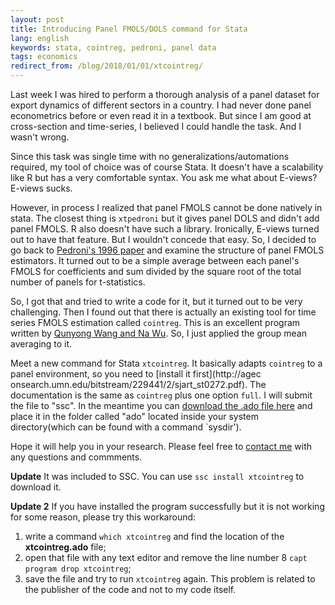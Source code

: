```yaml
---
layout: post
title: Introducing Panel FMOLS/DOLS command for Stata
lang: english
keywords: stata, cointreg, pedroni, panel data
tags: economics
redirect_from: /blog/2018/01/01/xtcointreg/
---
```

Last week I was hired to perform a thorough analysis of a panel dataset for export dynamics of different sectors in a country. I had never done panel econometrics before or even read it in a textbook. But since I am good at cross-section and time-series, I believed I could handle the task. And I wasn't wrong.  

Since this task was single time with no generalizations/automations required, my tool of choice was of course Stata. It doesn't have a scalability like R but has a very comfortable syntax. You ask me what about E-views? E-views sucks.  

However, in process I realized that panel FMOLS cannot be done natively in stata. The closest thing is `xtpedroni` but it gives panel DOLS and didn't add panel FMOLS. R also doesn't have such a library. Ironically, E-views turned out to have that feature. But I wouldn't concede that easy. So, I decided to go back to [Pedroni's 1996 paper](https://econpapers.repec.org/article/tprrestat/v_3a83_3ay_3a2001_3ai_3a4_3ap_3a727-731.htm) and examine the structure of panel FMOLS estimators. It turned out to be a simple average between each panel's FMOLS for coefficients and sum divided by the square root of the total number of panels for t-statistics.  

So, I got that and tried to write a code for it, but it turned out to be very challenging. Then I found out that there is actually an existing tool for time series FMOLS estimation called `cointreg`. This is an excellent program written by [Qunyong Wang and Na Wu](http://ageconsearch.umn.edu/bitstream/229441/2/sjart_st0272.pdf). So, I just applied the group mean averaging to it.

Meet a new command for Stata `xtcointreg`. It basically adapts `cointreg` to a panel environment, so you need to [install it first](http://agec    onsearch.umn.edu/bitstream/229441/2/sjart_st0272.pdf). The documentation is the same as `cointreg` plus one option `full`. I will submit the file to "ssc". In the meantime you can [download the .ado file here](/assets/ftp/xtcointreg.ado) and place it in the folder called "ado" located inside your system directory(which can be found with a command `sysdir'). 

Hope it will help you in your research. Please feel free to [contact me](/contact) with any questions and commments. 

**Update** It was included to SSC. You can use `ssc install xtcointreg` to download it.  

**Update 2** If you have installed the program successfully but it is not working for some reason, please try this workaround:  
1. write a command `which xtcointreg` and find the location of the **xtcointreg.ado** file;
2. open that file with any text editor and remove the line number 8 `capt program drop xtcointreg`;
3. save the file and try to run `xtcointreg` again. This problem is related to the publisher of the code and not to my code itself.
